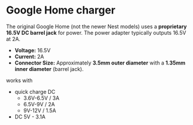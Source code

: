 # Google Home charger
The original Google Home (not the newer Nest models) uses a **proprietary 16.5V DC barrel jack** for power. The power adapter typically outputs 16.5V at 2A.

- **Voltage:** 16.5V
- **Current:** 2A
- **Connector Size:** Approximately **3.5mm outer diameter** with a **1.35mm inner diameter** (barrel jack).

works with
- quick charge DC
	- 3.6V-6.5V / 3A
	- 6.5V-9V / 2A
	- 9V-12V / 1.5A
- DC 5V - 3.1A
